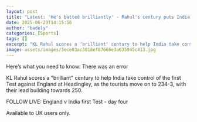 ```yaml
---
layout: post
title: "Latest: 'He's batted brilliantly' - Rahul's century puts India in control"
date: 2025-06-23T14:15:56
author: "badely"
categories: [Sports]
tags: []
excerpt: "KL Rahul scores a 'brilliant' century to help India take control of the first Test against England at Headingley, as the tourists move on to 234-3, wi"
image: assets/images/3ece03ac3818ef87666e3a035945c413.jpg
---
```


Here’s what you need to know: There was an error

KL Rahul scores a "brilliant" century to help India take control of the first Test against England at Headingley, as the tourists move on to 234-3, with their lead building towards 250. 

FOLLOW LIVE: England v India first Test - day four

Available to UK users only.

